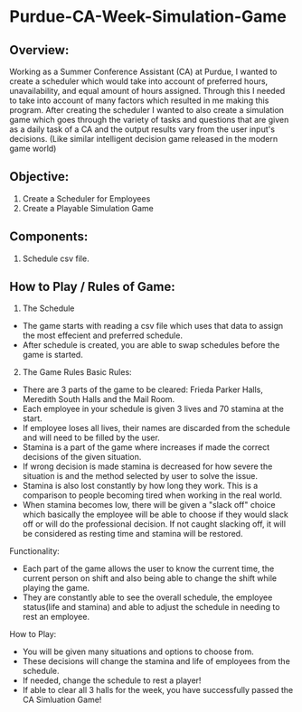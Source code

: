 # Purdue-CA-Week-Simulation-Game

## Overview:
Working as a Summer Conference Assistant (CA) at Purdue, I wanted to create a scheduler which would take into account of preferred hours, unavailability, and equal amount of hours assigned. Through this I needed to take into account of many factors which resulted in me making this program. After creating the scheduler I wanted to also create a simulation game which goes through the variety of tasks and questions that are given as a daily task of a CA and the output results vary from the user input's decisions. (Like similar intelligent decision game released in the modern game world)

## Objective:
1. Create a Scheduler for Employees
2. Create a Playable Simulation Game

## Components:
1. Schedule csv file.

## How to Play / Rules of Game:
1. The Schedule
  - The game starts with reading a csv file which uses that data to assign the most effecient and preferred schedule.
  - After schedule is created, you are able to swap schedules before the game is started.
  
2. The Game Rules
Basic Rules:
  - There are 3 parts of the game to be cleared: Frieda Parker Halls, Meredith South Halls and the Mail Room.
  - Each employee in your schedule is given 3 lives and 70 stamina at the start.
  - If employee loses all lives, their names are discarded from the schedule and will need to be filled by the user.
  - Stamina is a part of the game where increases if made the correct decisions of the given situation.
  - If wrong decision is made stamina is decreased for how severe the situation is and the method selected by user to solve the issue.
  - Stamina is also lost constantly by how long they work. This is a comparison to people becoming tired when working in the real world.
  - When stamina becomes low, there will be given a "slack off" choice which basically the employee will be able to choose if they would slack off or will do the professional decision. If not caught slacking off, it will be considered as resting time and stamina will be restored.
  
Functionality:
  - Each part of the game allows the user to know the current time, the current person on shift and also being able to change the shift while playing the game.
  - They are constantly able to see the overall schedule, the employee status(life and stamina) and able to adjust the schedule in needing to rest an employee.
  
How to Play:
- You will be given many situations and options to choose from.
- These decisions will change the stamina and life of employees from the schedule.
- If needed, change the schedule to rest a player!
- If able to clear all 3 halls for the week, you have successfully passed the CA Simluation Game!
